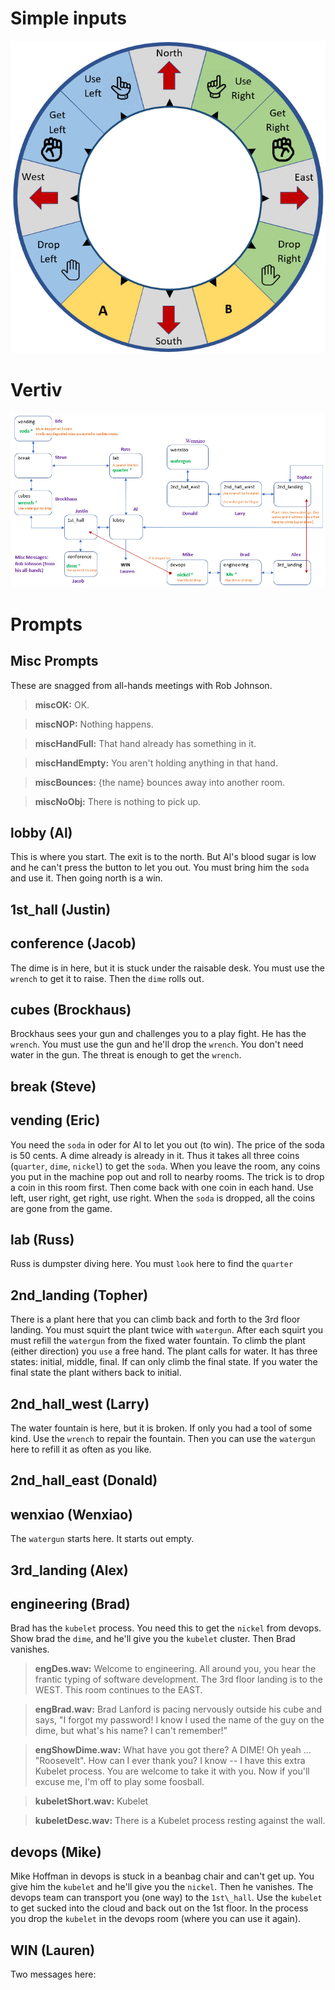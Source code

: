 # Simple inputs

![](controls.jpg)

# Vertiv

![](map.jpg)

# Prompts

## Misc Prompts

These are snagged from all-hands meetings with Rob Johnson.

> **miscOK:** OK.

> **miscNOP:** Nothing happens.

> **miscHandFull:** That hand already has something in it.

> **miscHandEmpty:** You aren't holding anything in that hand.

> **miscBounces:** {the name} bounces away into another room.

> **miscNoObj:** There is nothing to pick up.

## lobby (Al)

This is where you start. The exit is to the north. But Al's blood sugar is low and he can't press the button to let you out.
You must bring him the `soda` and use it. Then going north is a win.

## 1st\_hall (Justin)

## conference (Jacob)

The dime is in here, but it is stuck under the raisable desk. You must use the `wrench` to get it to raise. Then the `dime`
rolls out.

## cubes (Brockhaus)

Brockhaus sees your gun and challenges you to a play fight. He has the `wrench`. You must use the gun and he'll drop the `wrench`.
You don't need water in the gun. The threat is enough to get the `wrench`.

## break (Steve)

## vending (Eric)

You need the `soda` in oder for Al to let you out (to win). The price of the soda is 50 cents. A dime already is already in it. 
Thus it takes all three coins (`quarter`, `dime`, `nickel`) to get the `soda`. When you leave the room, any coins you put in 
the machine pop out and roll to nearby rooms. The trick is to drop a coin in this room first. Then come back with one coin in each 
hand. Use left, user right, get right, use right. When the `soda` is dropped, all the coins are gone from the game.

## lab (Russ)

Russ is dumpster diving here. You must `look` here to find the `quarter`

## 2nd\_landing (Topher)

There is a plant here that you can climb back and forth to the 3rd floor landing. You must squirt the plant twice with `watergun`. After
each squirt you must refill the `watergun` from the fixed water fountain. To climb the plant (either direction) you `use` a free hand.
The plant calls for water. It has three states: initial, middle, final. If can only climb the final state. If you water the final state
the plant withers back to initial.

## 2nd\_hall\_west (Larry)

The water fountain is here, but it is broken. If only you had a tool of some kind. Use the `wrench` to repair the fountain. Then you
can use the `watergun` here to refill it as often as you like.

## 2nd\_hall\_east (Donald)

## wenxiao (Wenxiao)

The `watergun` starts here. It starts out empty.

## 3rd\_landing (Alex)

## engineering (Brad)

Brad has the `kubelet` process. You need this to get the `nickel` from devops. Show brad the `dime`, and he'll give you the `kubelet` cluster.
Then Brad vanishes.

> **engDes.wav:** Welcome to engineering. All around you, you hear the frantic typing of software development. The 3rd floor
landing is to the WEST. This room continues to the EAST. 

> **engBrad.wav:** Brad Lanford is pacing nervously outside his cube and says, "I forgot my password! I know I used the name of the guy on the
dime, but what's his name? I can't remember!"

> **engShowDime.wav:** What have you got there? A DIME! Oh yeah ... "Roosevelt". How can I ever thank you? I know -- I have this extra Kubelet process. You are 
welcome to take it with you. Now if you'll excuse me, I'm off to play some foosball.

> **kubeletShort.wav:** Kubelet

> **kubeletDesc.wav:** There is a Kubelet process resting against the wall.

## devops (Mike)

Mike Hoffman in devops is stuck in a beanbag chair and can't get up. You give him the `kubelet` and he'll give you the `nickel`. Then he vanishes.
The devops team can transport you (one way) to the `1st\_hall`. Use the `kubelet` to get sucked into the cloud and back out on the 1st floor. In
the process you drop the `kubelet` in the devops room (where you can use it again).

## WIN (Lauren)

Two messages here:

